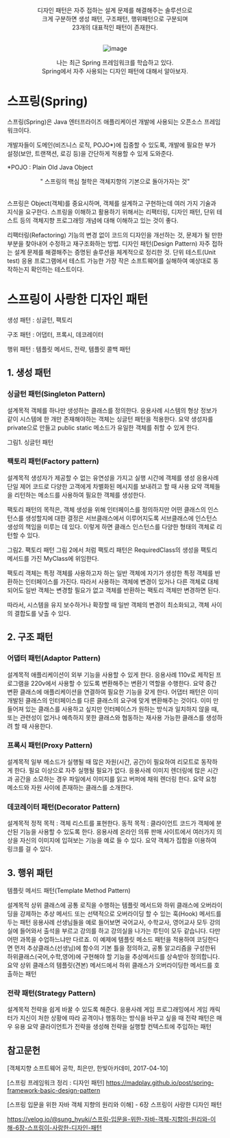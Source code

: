 <div align="center">
  디자인 패턴은 자주 접하는 설계 문제를 해결해주는 솔루션으로 <br>
  크게 구분하면 생성 패턴, 구조패턴, 행위패턴으로 구분되며 <br>
  23개의 대표적인 패턴이 존재한다.<br><br>
  
  ![image](https://user-images.githubusercontent.com/93183070/159208731-a5661156-8866-408c-b9da-fd8e45437f79.png)<br>

  나는 최근 Spring 프레임워크를 학습하고 있다. <br>
  Spring에서 자주 사용되는 디자인 패턴에 대해서 알아보자.
</div>

# 스프링(Spring)
스프링(Spring)은 Java 엔터프라이즈 애플리케이션 개발에 사용되는 오픈소스 프레임워크이다. 

개발자들이 도메인(비즈니스 로직, POJO*)에 집중할 수 있도록, 개발에 필요한 부가 설정(보안, 트랜잭션, 로깅 등)을 간단하게 적용할 수 있게 도와준다.

*POJO : Plain Old Java Object<br>

<div align="center">         
" 스프링의 핵심 철학은 객체지향의 기본으로 돌아가자는 것"
</div><br>

스프링은 Object(객체)를 중요시하며, 객체를 설계하고 구현하는데 여러 가지 기술과 지식을 요구한다. 스프링을 이해하고 활용하기 위해서는 리팩터링, 디자인 패턴, 단위 테스트 등의 객체지향 프로그래밍 개념에 대해 이해하고 있는 것이 좋다.

리팩터링(Refactoring)
기능의 변경 없이 코드의 디자인을 개선하는 것, 문제가 될 만한 부분을 찾아내어 수정하고 재구조화하는 방법.
디자인 패턴(Design Pattern)
자주 접하는 설계 문제를 해결해주는 증명된 솔루션을 체계적으로 정리한 것.
단위 테스트(Unit test)
응용 프로그램에서 테스트 가능한 가장 작은 소프트웨어를 실해하여 예상대로 동작하는지 확인하는 테스트이다.
 

# 스프링이 사랑한 디자인 패턴

생성 패턴 : 싱글턴, 팩토리

구조 패턴 : 어댑터, 프록시, 데코레이터

행위 패턴 : 템플릿 메서드, 전략, 템플릿 콜백 패턴

 

## 1. 생성 패턴

### 싱글턴 패턴(Singleton Pattern)

설계목적	객체를 하나만 생성하는 클래스를 정의한다.
응용사례	시스템의 형상 정보가 같이 시스템에 한 개만 존재해야하는 객체는 싱글턴 패턴을 적용한다.
요약	생성자를 private으로 만들고 public static 메소드가 유일한 객체를 취할 수 있게 한다.

그림1. 싱글턴 패턴
 

### 팩토리 패턴(Factory pattern)

설계목적	생성자가 제공할 수 없는 유연성을 가지고 실행 시간에 객체를 생성
응용사례	단일 제어 코드로 다양한 고객에게 차별화된 메시지를 보내려고 할 때 사용
요약	객체들을 리턴하는 메소드를 사용하여 필요한 객체를 생성한다.
 

팩토리 패턴의 목적은, 객체 생성을 위해 인터페이스를 정의하지만 어떤 클래스의 인스턴스를 생성할지에 대한 결정은 서브클래스에서 이루어지도록 서브클래스에 인스턴스 생성의 책임을 미루는 데 있다. 이렇게 하면 클래스 인스턴스를 다양한 형태의 객체로 리턴할 수 있다.


그림2. 팩토리 패턴
그림 2에서 처럼 팩토리 패턴은 RequiredClass의 생성을 팩토리 메서드를 가진 MyClass에 위임한다.

 

팩토리 객체는 특정 객체를 사용하고자 하는 일반 객체에 자기가 생성한 특정 객체를 반환하는 인터페이스를 가진다. 따라서 사용하는 객체에 변경이 있거나 다른 객체로 대체되어도 일반 객체는 변경할 필요가 없고 객체를 반환하는 팩토리 객체만 변경하면 된다. 

따라서, 시스템을 유지 보수하거나 확장할 때 일반 객체의 변경이 최소화되고, 객체 사이의 결합도를 낮출 수 있다.

 

 

## 2. 구조 패턴
### 어댑터 패턴(Adaptor Pattern)

설계목적	애플리케이션이 외부 기능을 사용할 수 있게 한다.
응용사례	110v로 제작된 프로그램을 220v에서 사용할 수 있도록 변환해주는 변환기 역할을 수행한다.
요약	중간 변환 클래스에 애플리케이션을 연결하여 필요한 기능을 갖게 한다.
어댑터 패턴은 이미 개발된 클래스의 인터페이스를 다른 클래스의 요구에 맞게 변환해주는 것이다. 이미 만들어져 있는 클래스를 사용하고 싶지만 인터페이스가 원하는 방식과 일치하지 않을 때, 또는 관련성이 없거나 예측하지 못한 클래스와 협동하는 재사용 가능한 클래스를 생성하려 할 때 사용한다. 

 

### 프록시 패턴(Proxy Pattern)

설계목적	일부 메소드가 실행될 때 많은 자원(시간, 공간)이 필요하여 리모트로 동작하게 한다. 필요 이상으로 자주 실행될 필요가 없다.
응용사례	이미지 렌더링에 많은 시간과 공간을 소모하는 경우 파일에서 이미지를 읽고 버퍼에 채워 렌더링 한다.
요약	요청 메소드와 자원 사이에 존재하는 클래스를 소개한다.
 

 

 

 

### 데코레이터 패턴(Decorator Pattern)

설계목적	정적 목적 : 객체 리스트를 표현한다.
동적 목적 : 클라이언트 코드가 객체에 분산된 기능을 사용할 수 있도록 한다.
응용사례	온라인 의류 판매 사이트에서 여러가지 의상을 자신의 이미지에 입혀보는 기능을 예로 들 수 있다.
요약	객체가 집합을 이용하여 링크를 걸 수 있다.
 

## 3. 행위 패턴
템플릿 메서드 패턴(Template Method Pattern)

설계목적	상위 클래스에 공통 로직을 수행하는 템플릿 메서드와 하위 클래스에 오버라이딩을 강제하는 추상 메서드 또는 선택적으로 오버라이딩 할 수 있는 훅(Hook) 메서드를 두는 패턴
응용사례	선생님들을 예로 들어보면 국어교사, 수학교사, 영어교사 모두 강의실에 들어와서 출석을 부르고 강의를 하고 강의실을 나가는 루틴이 모두 같습니다. 다만 어떤 과목을 수업하느냐만 다르죠. 이 예제에 템플릿 메소드 패턴을 적용하여 코딩한다면 먼저 추상클래스(선생님)에 함수의 기본 틀을 정의하고, 공통 알고리즘을 구성한뒤 하위클래스(국어,수학,영어)에 구현해야 할 기능을 추상메서드를 상속받아 정의합니다. 
요약	상위 클래스의 템플릿(견본) 메서드에서 하위 클래스가 오버라이딩한 메서드를 호출하는 패턴
 

 

### 전략 패턴(Strategy Pattern)

설계목적	 전략을 쉽게 바꿀 수 있도록 해준다.
응용사례	게임 프로그래밍에서 게임 캐릭터가 지신이 처한 상황에 따라 공격이나 행동하는 방식을 바꾸고 싶을 때 전략 패턴은 매우 유용
요약	클라이언트가 전략을 생성해 전략을 실행할 컨텍스트에 주입하는 패턴
 

 

## 참고문헌
[객체지향 소프트웨어 공학, 최은만, 한빛아카데미, 2017-04-10]

[스프링 프레임워크 정리 : 디자인 패턴] https://madplay.github.io/post/spring-framework-basic-design-pattern

[스프링 입문을 위한 자바 객체 지향의 원리와 이해] - 6장 스프링이 사랑한 디자인 패턴

https://velog.io/@sung_hyuki/스프링-입문을-위한-자바-객체-지향의-원리와-이해-6장-스프링이-사랑한-디자인-패턴
